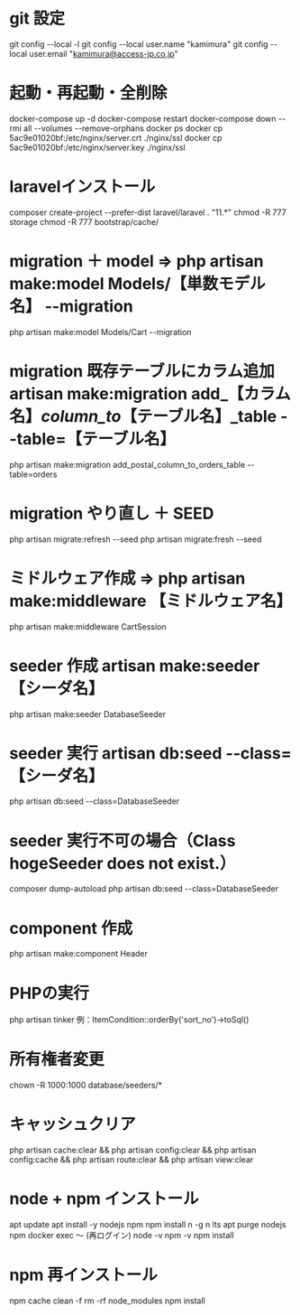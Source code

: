 # git 設定
git config --local -l
git config --local user.name "kamimura"
git config --local user.email "kamimura@access-jp.co.jp"

# 起動・再起動・全削除
docker-compose up -d
docker-compose restart
docker-compose down --rmi all --volumes --remove-orphans
docker ps
docker cp 5ac9e01020bf:/etc/nginx/server.crt ./nginx/ssl
docker cp 5ac9e01020bf:/etc/nginx/server.key ./nginx/ssl

# laravelインストール
composer create-project --prefer-dist laravel/laravel . "11.*"
chmod -R 777 storage
chmod -R 777 bootstrap/cache/

# migration ＋ model ⇒ php artisan make:model Models/【単数モデル名】 --migration
php artisan make:model Models/Cart --migration

# migration 既存テーブルにカラム追加 artisan make:migration add_【カラム名】_column_to_【テーブル名】_table --table=【テーブル名】
php artisan make:migration add_postal_column_to_orders_table --table=orders

# migration やり直し ＋ SEED
php artisan migrate:refresh --seed
php artisan migrate:fresh --seed

# ミドルウェア作成 ⇒ php artisan make:middleware 【ミドルウェア名】
php artisan make:middleware CartSession

# seeder 作成 artisan make:seeder 【シーダ名】
php artisan make:seeder DatabaseSeeder

# seeder 実行 artisan db:seed --class= 【シーダ名】
php artisan db:seed --class=DatabaseSeeder

# seeder 実行不可の場合（Class hogeSeeder does not exist.）
composer dump-autoload
php artisan db:seed --class=DatabaseSeeder

# component 作成
php artisan make:component Header

# PHPの実行
php artisan tinker
例：ItemCondition::orderBy('sort_no')->toSql()

# 所有権者変更
chown -R 1000:1000 database/seeders/*

# キャッシュクリア
php artisan cache:clear &&
php artisan config:clear &&
php artisan config:cache &&
php artisan route:clear &&
php artisan view:clear

# node + npm インストール
apt update
apt install -y nodejs npm
npm install n -g
n lts
apt purge nodejs npm
docker exec 〜 (再ログイン)
node -v
npm -v
npm install

# npm 再インストール
npm cache clean -f
rm -rf node_modules
npm install